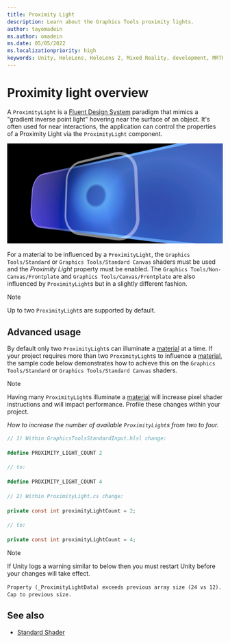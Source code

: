 ```yaml
---
title: Proximity Light
description: Learn about the Graphics Tools proximity lights.
author: tayomadein
ms.author: omadein
ms.date: 05/05/2022
ms.localizationpriority: high
keywords: Unity, HoloLens, HoloLens 2, Mixed Reality, development, MRTK, Graphics Tools, MRGT, MR Graphics Tools, Standard Shader, Proximity Light
---
```


# Proximity light overview

A `ProximityLight` is a [Fluent Design System](https://www.microsoft.com/design/fluent/) paradigm that mimics a "gradient inverse point light" hovering near the surface of an object. It's often used for near interactions, the application can control the properties of a Proximity Light via the `ProximityLight` component.

![Proximity light UI example](images/ProximityLight/ProximityLight.jpg)

For a material to be influenced by a `ProximityLight`, the `Graphics Tools/Standard` or `Graphics Tools/Standard Canvas` shaders must be used and the *Proximity Light* property must be enabled. The `Graphics Tools/Non-Canvas/Frontplate` and `Graphics Tools/Canvas/Frontplate` are also influenced by `ProximityLight`s but in a slightly different fashion.

> [!NOTE]
> Up to two `ProximityLight`s are supported by default.

## Advanced usage

By default only two `ProximityLight`s can illuminate a [material](https://docs.unity3d.com/ScriptReference/Material.html) at a time. If your project requires more than two `ProximityLight`s to influence a [material](https://docs.unity3d.com/ScriptReference/Material.html), the sample code below demonstrates how to achieve this on the `Graphics Tools/Standard` or `Graphics Tools/Standard Canvas` shaders.

> [!NOTE]
> Having many `ProximityLight`s illuminate a [material](https://docs.unity3d.com/ScriptReference/Material.html) will increase pixel shader instructions and will impact performance. Profile these changes within your project.

*How to increase the number of available `ProximityLight`s from two to four.*

```C#
// 1) Within GraphicsToolsStandardInput.hlsl change:

#define PROXIMITY_LIGHT_COUNT 2

// to:

#define PROXIMITY_LIGHT_COUNT 4

// 2) Within ProximityLight.cs change:

private const int proximityLightCount = 2;

// to:

private const int proximityLightCount = 4;
```

> [!NOTE]
> If Unity logs a warning similar to below then you must restart Unity before your changes will take effect.
>
>`Property (_ProximityLightData) exceeds previous array size (24 vs 12). Cap to previous size.`

## See also

* [Standard Shader](standard-shader.md)

